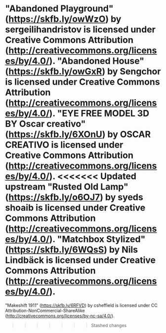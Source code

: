 "Abandoned Playground" (https://skfb.ly/owWzO) by sergeilihandristov is licensed under Creative Commons Attribution (http://creativecommons.org/licenses/by/4.0/).
"Abandoned House" (https://skfb.ly/owGxR) by Sengchor is licensed under Creative Commons Attribution (http://creativecommons.org/licenses/by/4.0/).
"EYE FREE MODEL 3D BY Oscar creativo" (https://skfb.ly/6XOnU) by OSCAR CREATIVO is licensed under Creative Commons Attribution (http://creativecommons.org/licenses/by/4.0/).
<<<<<<< Updated upstream
"Rusted Old Lamp" (https://skfb.ly/o6OJ7) by syeds shoaib is licensed under Creative Commons Attribution (http://creativecommons.org/licenses/by/4.0/).
"Matchbox Stylized" (https://skfb.ly/6WQsS) by Nils Lindbäck is licensed under Creative Commons Attribution (http://creativecommons.org/licenses/by/4.0/).
=======
"Makeshift 1911" (https://skfb.ly/6RFVD) by csheffield is licensed under CC Attribution-NonCommercial-ShareAlike (http://creativecommons.org/licenses/by-nc-sa/4.0/).
>>>>>>> Stashed changes

